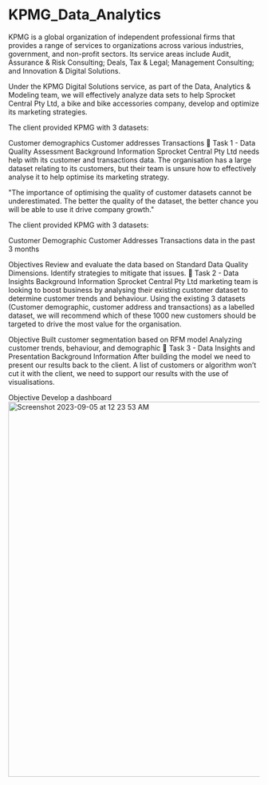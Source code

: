 # KPMG_Data_Analytics
KPMG is a global organization of independent professional firms that provides a range of services to organizations across various industries, government, and non-profit sectors. Its service areas include Audit, Assurance & Risk Consulting; Deals, Tax & Legal; Management Consulting; and Innovation & Digital Solutions.

Under the KPMG Digital Solutions service, as part of the Data, Analytics & Modeling team, we will effectively analyze data sets to help Sprocket Central Pty Ltd, a bike and bike accessories company, develop and optimize its marketing strategies.

The client provided KPMG with 3 datasets:

Customer demographics
Customer addresses
Transactions
📂 Task 1 - Data Quality Assessment
Background Information
Sprocket Central Pty Ltd needs help with its customer and transactions data. The organisation has a large dataset relating to its customers, but their team is unsure how to effectively analyse it to help optimise its marketing strategy.

"The importance of optimising the quality of customer datasets cannot be underestimated. The better the quality of the dataset, the better chance you will be able to use it drive company growth."

The client provided KPMG with 3 datasets:

Customer Demographic
Customer Addresses
Transactions data in the past 3 months

Objectives
Review and evaluate the data based on Standard Data Quality Dimensions.
Identify strategies to mitigate that issues.
📂 Task 2 - Data Insights
Background Information
Sprocket Central Pty Ltd marketing team is looking to boost business by analysing their existing customer dataset to determine customer trends and behaviour. Using the existing 3 datasets (Customer demographic, customer address and transactions) as a labelled dataset, we will recommend which of these 1000 new customers should be targeted to drive the most value for the organisation.


Objective
Built customer segmentation based on RFM model
Analyzing customer trends, behaviour, and demographic
📂 Task 3 - Data Insights and Presentation
Background Information
After building the model we need to present our results back to the client. A list of customers or algorithm won’t cut it with the client, we need to support our results with the use of visualisations.


Objective
Develop a dashboard
<img width="750" alt="Screenshot 2023-09-05 at 12 23 53 AM" src="https://github.com/abeysourav/KPMG_Data_Analytics/assets/105174936/7524a85f-6ce9-4de6-b2d0-cada713b6a84">

